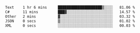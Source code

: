 <!--START_SECTION:waka-->

```txt
Text    1 hr 6 mins     ████████████████████▒░░░░   81.06 %
C#      11 mins         ███▓░░░░░░░░░░░░░░░░░░░░░   14.57 %
Other   2 mins          ▓░░░░░░░░░░░░░░░░░░░░░░░░   03.32 %
JSON    0 secs          ▒░░░░░░░░░░░░░░░░░░░░░░░░   01.02 %
XML     0 secs          ░░░░░░░░░░░░░░░░░░░░░░░░░   00.03 %
```

<!--END_SECTION:waka-->
